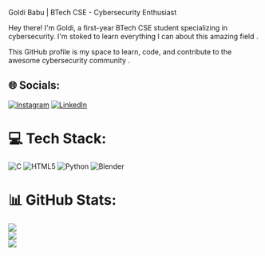 Goldi Babu  | BTech CSE -  Cybersecurity Enthusiast

Hey there! I'm Goldi, a first-year BTech CSE student specializing in cybersecurity. I'm stoked to learn everything I can about this amazing field .

This GitHub profile is my space to learn, code, and contribute to the awesome cybersecurity community .




## 🌐 Socials:
[![Instagram](https://img.shields.io/badge/Instagram-%23E4405F.svg?logo=Instagram&logoColor=white)](https://instagram.com/goldi_babu) [![LinkedIn](https://img.shields.io/badge/LinkedIn-%230077B5.svg?logo=linkedin&logoColor=white)](https://linkedin.com/in/GoldiB) 

# 💻 Tech Stack:
![C](https://img.shields.io/badge/c-%2300599C.svg?style=for-the-badge&logo=c&logoColor=white) ![HTML5](https://img.shields.io/badge/html5-%23E34F26.svg?style=for-the-badge&logo=html5&logoColor=white) ![Python](https://img.shields.io/badge/python-3670A0?style=for-the-badge&logo=python&logoColor=ffdd54) ![Blender](https://img.shields.io/badge/blender-%23F5792A.svg?style=for-the-badge&logo=blender&logoColor=white)
# 📊 GitHub Stats:
![](https://github-readme-stats.vercel.app/api?username=goldibabu14&theme=dark&hide_border=false&include_all_commits=false&count_private=false)<br/>
![](https://github-readme-streak-stats.herokuapp.com/?user=goldibabu14&theme=dark&hide_border=false)<br/>
![](https://github-readme-stats.vercel.app/api/top-langs/?username=goldibabu14&theme=dark&hide_border=false&include_all_commits=false&count_private=false&layout=compact)


